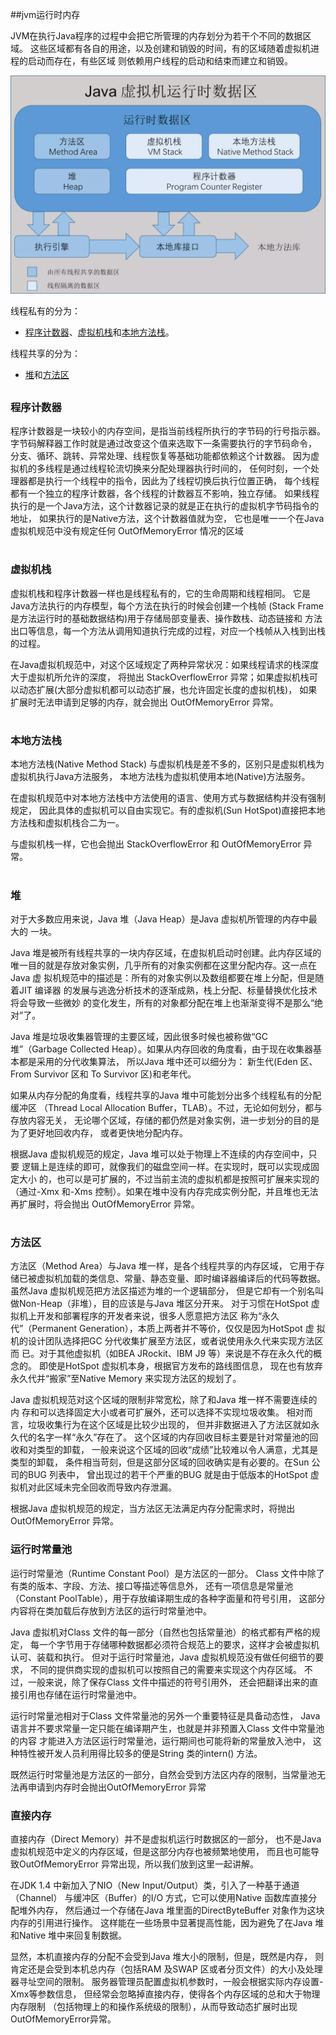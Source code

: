 ##jvm运行时内存

JVM在执行Java程序的过程中会把它所管理的内存划分为若干个不同的数据区域。
这些区域都有各自的用途，以及创建和销毁的时间，有的区域随着虚拟机进程的启动而存在，有些区域
则依赖用户线程的启动和结束而建立和销毁。

![jvm运行时数据区](../../img/jvm/jvm_memory.jpg)

线程私有的分为：
- [程序计数器](#cxjsq)、[虚拟机栈](#xnjz)和[本地方法栈](#bdffz)。

线程共享的分为：
- [堆](#dui)和[方法区](#ffq)

##

### <div id="cxjsq">程序计数器</span>
程序计数器是一块较小的内存空间，是指当前线程所执行的字节码的行号指示器。
字节码解释器工作时就是通过改变这个值来选取下一条需要执行的字节码命令，
分支、循环、跳转、异常处理、线程恢复等基础功能都依赖这个计数器。
因为虚拟机的多线程是通过线程轮流切换来分配处理器执行时间的，
任何时刻，一个处理器都是执行一个线程中的指令，因此为了线程切换后执行位置正确，
每个线程都有一个独立的程序计数器，各个线程的计数器互不影响，独立存储。
如果线程执行的是一个Java方法，这个计数器记录的就是正在执行的虚拟机字节码指令的地址，
如果执行的是Native方法，这个计数器值就为空，
它也是唯一一个在Java虚拟机规范中没有规定任何 OutOfMemoryError 情况的区域
#

### <div id="xnjz">虚拟机栈</div>
虚拟机栈和程序计数器一样也是线程私有的，它的生命周期和线程相同。
它是Java方法执行的内存模型，每个方法在执行的时候会创建一个栈帧
(Stack Frame 是方法运行时的基础数据结构)用于存储局部变量表、操作数栈、动态链接和
方法出口等信息，每一个方法从调用知道执行完成的过程，对应一个栈帧从入栈到出栈的过程。

在Java虚拟机规范中，对这个区域规定了两种异常状况：如果线程请求的栈深度大于虚拟机所允许的深度，
将抛出 StackOverflowError 异常；如果虚拟机栈可以动态扩展(大部分虚拟机都可以动态扩展，也允许固定长度的虚拟机栈)，
如果扩展时无法申请到足够的内存，就会抛出 OutOfMemoryError 异常。
#

### <div id="bdffz">本地方法栈</div>
本地方法栈(Native Method Stack) 与虚拟机栈是差不多的，区别只是虚拟机栈为虚拟机执行Java方法服务，
本地方法栈为虚拟机使用本地(Native)方法服务。

在虚拟机规范中对本地方法栈中方法使用的语言、使用方式与数据结构并没有强制规定，
因此具体的虚拟机可以自由实现它。有的虚拟机(Sun HotSpot)直接把本地方法栈和虚拟机栈合二为一。

与虚拟机栈一样，它也会抛出 StackOverflowError 和 OutOfMemoryError 异常。

#

### <div id="dui">堆</div>
对于大多数应用来说，Java 堆（Java Heap）是Java 虚拟机所管理的内存中最大的
一块。

Java 堆是被所有线程共享的一块内存区域，在虚拟机启动时创建。此内存区域的
唯一目的就是存放对象实例，几乎所有的对象实例都在这里分配内存。这一点在Java 虚
拟机规范中的描述是：所有的对象实例以及数组都要在堆上分配，但是随着JIT 编译器
的发展与逃逸分析技术的逐渐成熟，栈上分配、标量替换优化技术将会导致一些微妙
的变化发生，所有的对象都分配在堆上也渐渐变得不是那么“绝对”了。

Java 堆是垃圾收集器管理的主要区域，因此很多时候也被称做“GC 堆”（Garbage
Collected Heap）。如果从内存回收的角度看，由于现在收集器基本都是采用的分代收集算法，
所以Java 堆中还可以细分为：
新生代(Eden 区、From Survivor 区和 To Survivor 区)和老年代。

如果从内存分配的角度看，线程共享的Java 堆中可能划分出多个线程私有的分配缓冲区
（Thread Local Allocation Buffer，TLAB）。不过，无论如何划分，都与存放内容无关，
无论哪个区域，存储的都仍然是对象实例，进一步划分的目的是为了更好地回收内存，
或者更快地分配内存。

根据Java 虚拟机规范的规定，Java 堆可以处于物理上不连续的内存空间中，只要
逻辑上是连续的即可，就像我们的磁盘空间一样。在实现时，既可以实现成固定大小
的，也可以是可扩展的，不过当前主流的虚拟机都是按照可扩展来实现的（通过-Xmx
和-Xms 控制）。如果在堆中没有内存完成实例分配，并且堆也无法再扩展时，将会抛出
OutOfMemoryError 异常。

#

### <div id="ffq">方法区</div>
方法区（Method Area）与Java 堆一样，是各个线程共享的内存区域，
它用于存储已被虚拟机加载的类信息、常量、静态变量、即时编译器编译后的代码等数据。
虽然Java 虚拟机规范把方法区描述为堆的一个逻辑部分，
但是它却有一个别名叫做Non-Heap（非堆），目的应该是与Java 堆区分开来。
对于习惯在HotSpot 虚拟机上开发和部署程序的开发者来说，很多人愿意把方法区
称为“永久代”（Permanent Generation），本质上两者并不等价，仅仅是因为HotSpot 虚
拟机的设计团队选择把GC 分代收集扩展至方法区，或者说使用永久代来实现方法区而
已。对于其他虚拟机（如BEA JRockit、IBM J9 等）来说是不存在永久代的概念的。
即使是HotSpot 虚拟机本身，根据官方发布的路线图信息，
现在也有放弃永久代并“搬家”至Native Memory 来实现方法区的规划了。

Java 虚拟机规范对这个区域的限制非常宽松，除了和Java 堆一样不需要连续的内
存和可以选择固定大小或者可扩展外，还可以选择不实现垃圾收集。
相对而言，垃圾收集行为在这个区域是比较少出现的，
但并非数据进入了方法区就如永久代的名字一样“永久”存在了。
这个区域的内存回收目标主要是针对常量池的回收和对类型的卸载，
一般来说这个区域的回收“成绩”比较难以令人满意，尤其是类型的卸载，
条件相当苛刻，但是这部分区域的回收确实是有必要的。在Sun 公司的BUG 列表中，
曾出现过的若干个严重的BUG 就是由于低版本的HotSpot 虚拟机对此区域未完全回收而导致内存泄漏。

根据Java 虚拟机规范的规定，当方法区无法满足内存分配需求时，将抛出OutOfMemoryError 异常。

### <div id="yxsclc">运行时常量池</div>
运行时常量池（Runtime Constant Pool）是方法区的一部分。
Class 文件中除了有类的版本、字段、方法、接口等描述等信息外，
还有一项信息是常量池（Constant PoolTable），用于存放编译期生成的各种字面量和符号引用，
这部分内容将在类加载后存放到方法区的运行时常量池中。

Java 虚拟机对Class 文件的每一部分（自然也包括常量池）的格式都有严格的规定，
每一个字节用于存储哪种数据都必须符合规范上的要求，这样才会被虚拟机认可、装载和执行。
但对于运行时常量池，Java 虚拟机规范没有做任何细节的要求，
不同的提供商实现的虚拟机可以按照自己的需要来实现这个内存区域。
不过，一般来说，除了保存Class 文件中描述的符号引用外，
还会把翻译出来的直接引用也存储在运行时常量池中。

运行时常量池相对于Class 文件常量池的另外一个重要特征是具备动态性，
Java 语言并不要求常量一定只能在编译期产生，也就是并非预置入Class 文件中常量池的内容
才能进入方法区运行时常量池，运行期间也可能将新的常量放入池中，
这种特性被开发人员利用得比较多的便是String 类的intern() 方法。

既然运行时常量池是方法区的一部分，自然会受到方法区内存的限制，当常量池无
法再申请到内存时会抛出OutOfMemoryError 异常

### <div id="yxsclc">直接内存</div>
直接内存（Direct Memory）并不是虚拟机运行时数据区的一部分，
也不是Java虚拟机规范中定义的内存区域，但是这部分内存也被频繁地使用，
而且也可能导致OutOfMemoryError 异常出现，所以我们放到这里一起讲解。

在JDK 1.4 中新加入了NIO（New Input/Output）类，引入了一种基于通道（Channel）
与缓冲区（Buffer）的I/O 方式，它可以使用Native 函数库直接分配堆外内存，
然后通过一个存储在Java 堆里面的DirectByteBuffer 对象作为这块内存的引用进行操作。
这样能在一些场景中显著提高性能，因为避免了在Java 堆和Native 堆中来回复制数据。

显然，本机直接内存的分配不会受到Java 堆大小的限制，但是，既然是内存，
则肯定还是会受到本机总内存（包括RAM 及SWAP 区或者分页文件）的大小及处理器寻址空间的限制。
服务器管理员配置虚拟机参数时，一般会根据实际内存设置-Xmx等参数信息，
但经常会忽略掉直接内存，使得各个内存区域的总和大于物理内存限制
（包括物理上的和操作系统级的限制），从而导致动态扩展时出现OutOfMemoryError异常。



